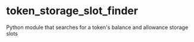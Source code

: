 # token_storage_slot_finder
Python module that searches for a token's balance and allowance storage slots
